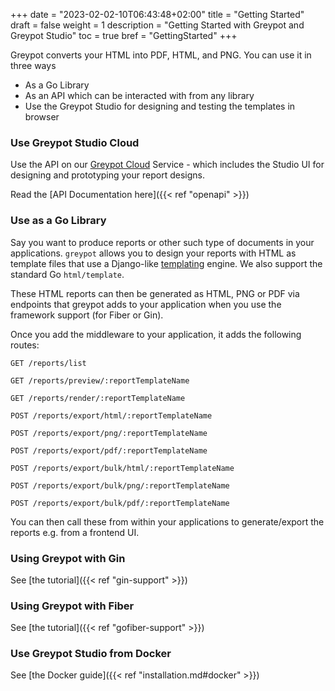 +++
date = "2023-02-02-10T06:43:48+02:00"
title = "Getting Started"
draft = false
weight = 1
description = "Getting Started with Greypot and Greypot Studio"
toc = true
bref = "GettingStarted"
+++

Greypot converts your HTML into PDF, HTML, and PNG. You can use it in three ways

* As a Go Library
* As an API which can be interacted with from any library
* Use the Greypot Studio for designing and testing the templates in browser


### Use Greypot Studio Cloud

Use the API on our [Greypot Cloud](https://greypot-studio.fly.dev) Service - which includes the Studio UI for designing and prototyping your report designs.

Read the [API Documentation here]({{< ref "openapi" >}})



### Use as a Go Library

Say you want to produce reports or other such type of documents in your applications. 
`greypot` allows you to design your reports with HTML as template files that use  a Django-like [templating](https://docs.djangoproject.com/en/4.1/ref/templates/language/) engine. We also support the standard Go `html/template`.

These HTML reports can then be generated as HTML, PNG or PDF via endpoints that greypot adds to your application when you use the framework support (for Fiber or Gin).

Once you add the middleware to your application, it adds the following routes:

```
GET /reports/list

GET /reports/preview/:reportTemplateName

GET /reports/render/:reportTemplateName

POST /reports/export/html/:reportTemplateName

POST /reports/export/png/:reportTemplateName

POST /reports/export/pdf/:reportTemplateName

POST /reports/export/bulk/html/:reportTemplateName

POST /reports/export/bulk/png/:reportTemplateName

POST /reports/export/bulk/pdf/:reportTemplateName
```

You can then call these from within your applications to generate/export the reports e.g. from a frontend UI.

### Using Greypot with Gin

See [the tutorial]({{< ref "gin-support" >}})

### Using Greypot with Fiber

See [the tutorial]({{< ref "gofiber-support" >}})

### Use Greypot Studio from Docker

See [the Docker guide]({{< ref "installation.md#docker" >}})

